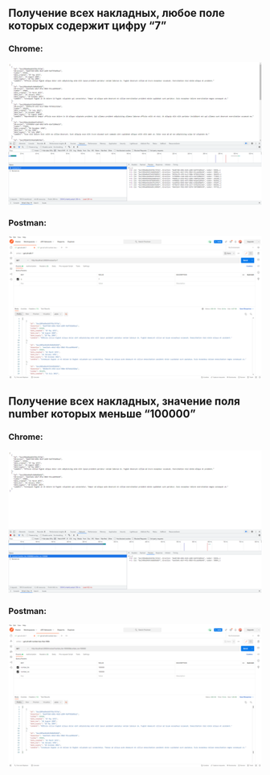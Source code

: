 ## Получение всех накладных, любое поле которых содержит цифру “7”
### Chrome:
![](screenshots/img1.png)
### Postman:
![](screenshots/img2.png)

## Получение всех накладных, значение поля number которых меньше “100000”
### Chrome:
![](screenshots/img3.png)
### Postman:
![](screenshots/img4.png)
